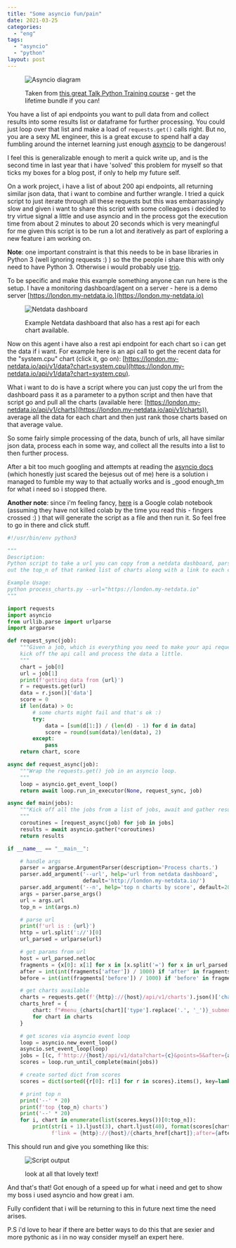 ```yaml
---
title: "Some asyncio fun/pain"
date: 2021-03-25
categories: 
  - "eng"
tags: 
  - "asyncio"
  - "python"
layout: post
---
```


<figure>
<img src="/""/""/""/""/""/""/""/""/""/""/""/""/""/""/""/""/""/""/assets/images/2021-03-25-some-asyncio-fun-pain/1553.1593611237-1024x576.png" alt="Asyncio diagram">
<figcaption>

Taken from [this great Talk Python Training course](https://training.talkpython.fm/courses/details/async-in-python-with-threading-and-multiprocessing) - get the lifetime bundle if you can!

</figcaption>
</figure>

You have a list of api endpoints you want to pull data from and collect results into some results list or dataframe for further processing. You could just loop over that list and make a load of `requests.get()` calls right. But no, you are a sexy ML engineer, this is a great excuse to spend half a day fumbling around the internet learning just enough [asyncio](https://docs.python.org/3/library/asyncio.html) to be dangerous!

I feel this is generalizable enough to merit a quick write up, and is the second time in last year that i have 'solved' this problem for myself so that ticks my boxes for a blog post, if only to help my future self.

On a work project, i have a list of about 200 api endpoints, all returning similar json data, that i want to combine and further wrangle. I tried a quick script to just iterate through all these requests but this was embarrassingly slow and given i want to share this script with some colleagues i decided to try virtue signal a little and use asyncio and in the process got the execution time from about 2 minutes to about 20 seconds which is very meaningful for me given this script is to be run a lot and iteratively as part of exploring a new feature i am working on.

**Note**: one important constraint is that this needs to be in base libraries in Python 3 (well ignoring requests :) ) so the the people i share this with only need to have Python 3. Otherwise i would probably use [trio](https://trio.readthedocs.io/en/stable/).

To be specific and make this example something anyone can run here is the setup. I have a monitoring dashboard/agent on a server - here is a demo server [https://london.my-netdata.io.](https://london.my-netdata.io)

<figure>
<img src="/""/""/""/""/""/""/""/""/""/""/""/""/""/""/""/""/""/""/assets/images/2021-03-25-some-asyncio-fun-pain/image-1-1024x471.png" alt="Netdata dashboard">
<figcaption>

Example Netdata dashboard that also has a rest api for each chart available.

</figcaption>
</figure>

Now on this agent i have also a rest api endpoint for each chart so i can get the data if i want. For example here is an api call to get the recent data for the "system.cpu" chart (click it, go on): [https://london.my-netdata.io/api/v1/data?chart=system.cpu](https://london.my-netdata.io/api/v1/data?chart=system.cpu).

What i want to do is have a script where you can just copy the url from the dashboard pass it as a parameter to a python script and then have that script go and pull all the charts (available here: [https://london.my-netdata.io/api/v1/charts](https://london.my-netdata.io/api/v1/charts)), average all the data for each chart and then just rank those charts based on that average value.

So some fairly simple processing of the data, bunch of urls, all have similar json data, process each in some way, and collect all the results into a list to then further process.

After a bit too much googling and attempts at reading the [asyncio docs](https://docs.python.org/3/library/asyncio.html) (which honestly just scared the bejesus out of me) here is a solution i managed to fumble my way to that actually works and is _good enough_tm for what i need so i stopped there.

**Another note**: since i'm feeling fancy, [here](https://colab.research.google.com/drive/1BK4pHv92gjc8VupgKl3SCYVmohdz5trO?usp=sharing) is a Google colab notebook (assuming they have not killed colab by the time you read this - fingers crossed :) ) that will generate the script as a file and then run it. So feel free to go in there and click stuff.

```python
#!/usr/bin/env python3

"""
Description:
Python script to take a url you can copy from a netdata dashboard, parse it and rank all charts based on the average of all their metrics and then print 
out the top_n of that ranked list of charts along with a link to each chart.

Example Usage:
python process_charts.py --url="https://london.my-netdata.io"
"""

import requests
import asyncio
from urllib.parse import urlparse
import argparse

def request_sync(job):
    """Given a job, which is everything you need to make your api request, 
    kick off the api call and process the data a little.
    """
    chart = job[0]
    url = job[1]
    print(f'getting data from {url}')
    r = requests.get(url)
    data = r.json()['data']
    score = 0
    if len(data) > 0:
        # some charts might fail and that's ok :)
        try:
            data = [sum(d[1:]) / (len(d) - 1) for d in data]
            score = round(sum(data)/len(data), 2)
        except:
            pass
    return chart, score

async def request_async(job):
    """Wrap the requests.get() job in an asyncio loop.
    """
    loop = asyncio.get_event_loop()
    return await loop.run_in_executor(None, request_sync, job)

async def main(jobs):
    """Kick off all the jobs from a list of jobs, await and gather results.
    """
    coroutines = [request_async(job) for job in jobs]
    results = await asyncio.gather(*coroutines)
    return results

if __name__ == "__main__":

    # handle args
    parser = argparse.ArgumentParser(description='Process charts.')
    parser.add_argument('--url', help='url from netdata dashboard',
                        default='http://london.my-netdata.io/')
    parser.add_argument('--n', help='top n charts by score', default=20)
    args = parser.parse_args()
    url = args.url
    top_n = int(args.n)

    # parse url
    print(f'url is : {url}')
    http = url.split('://')[0]
    url_parsed = urlparse(url)

    # get params from url
    host = url_parsed.netloc
    fragments = {x[0]: x[1] for x in [x.split('=') for x in url_parsed.fragment.split(';') if '=' in x]}
    after = int(int(fragments['after']) / 1000) if 'after' in fragments else -600
    before = int(int(fragments['before']) / 1000) if 'before' in fragments else 0

    # get charts available
    charts = requests.get(f'{http}://{host}/api/v1/charts').json()['charts']
    charts_href = {
        chart: f"#menu_{charts[chart]['type'].replace('.', '_')}_submenu_{charts[chart]['family'].replace('.', '_')}"
        for chart in charts
    }

    # get scores via asyncio event loop
    loop = asyncio.new_event_loop()
    asyncio.set_event_loop(loop)
    jobs = [(c, f'http://{host}/api/v1/data?chart={c}&points=5&after={after}&before={before}') for c in charts]
    scores = loop.run_until_complete(main(jobs))

    # create sorted dict from scores
    scores = dict(sorted({r[0]: r[1] for r in scores}.items(), key=lambda item: item[1], reverse=True))

    # print top n
    print('--' * 20)
    print(f'top {top_n} charts')
    print('--' * 20)
    for i, chart in enumerate(list(scores.keys())[0:top_n]):
        print(str(i + 1).ljust(3), chart.ljust(40), format(scores[chart], '.2f'),
              f'link = {http}://{host}/{charts_href[chart]};after={after * 1000};before={before * 1000}')
```

This should run and give you something like this:

<figure>
<img src="/""/""/""/""/""/""/""/""/""/""/""/""/""/""/""/""/""/""/assets/images/2021-03-25-some-asyncio-fun-pain/image-1024x609.png" alt="Script output">
<figcaption>

look at all that lovely text!

</figcaption>
</figure>

And that's that! Got enough of a speed up for what i need and get to show my boss i used asyncio and how great i am.

Fully confident that i will be returning to this in future next time the need arises.

P.S i'd love to hear if there are better ways to do this that are sexier and more pythonic as i in no way consider myself an expert here.
